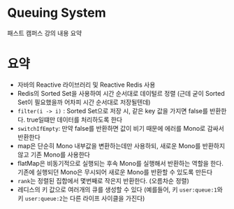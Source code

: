 # Queuing System

패스트 캠퍼스 강의 내용 요약

# 요약
- 자바의 Reactive 라이브러리 및 Reactive Redis 사용
- Redis의 Sorted Set을 사용하여 시간 순서대로 데이털르 정렬 (근데 굳이 Sorted Set이 필요했을까 어차피 시간 순서대로 저장될텐데)
- `filter(i -> i)` : Sorted Set으로 저장 시, 같은 key 값을 가지면 false를 반환한다. true일떄만 데이터를 처리하도록 한다
- `switchIfEmpty`: 만약 false를 반환하면 값이 비기 때문에 에러를 Mono로 감싸서 반환한다
- map은 단순히 Mono 내부값을 변환하는데만 사용하되, 새로운 Mono를 반환하지 않고 기존 Mono를 사용한다
- flatMap은 비동기적으로 실행되는 후속 Mono를 실행해서 반환하는 역할을 한다. 기존에 실행되던 Mono<Boolean>은 무시되어 새로운 Mono를 반환할 수 있도록 만든다
- `rank`는 정렬된 집합에서 몇번째로 작은지 반환한다. (오름차순 정렬)
- 레디스의 키 값으로 여러개의 큐를 생성할 수 있다 (예를들어, 키 `user:queue:1`와 키 `user:queue:2`는 다른 라이프 사이클을 가진다)